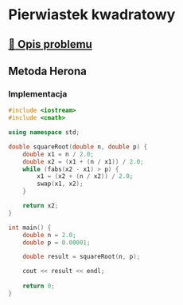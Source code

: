 # Pierwiastek kwadratowy

## [:link: Opis problemu](../../../../algorithms/numerical-methods/square-root.md)

## Metoda Herona

### Implementacja

```cpp linenums="1"
#include <iostream>
#include <cmath>

using namespace std;

double squareRoot(double n, double p) {
    double x1 = n / 2.0;
    double x2 = (x1 + (n / x1)) / 2.0;
    while (fabs(x2 - x1) > p) {
        x1 = (x2 + (n / x2)) / 2.0;
        swap(x1, x2);
    }

    return x2;
}

int main() {
    double n = 2.0;
    double p = 0.00001;

    double result = squareRoot(n, p);

    cout << result << endl;
    
    return 0;
}
```
